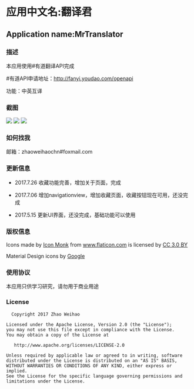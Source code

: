 
# 应用中文名:翻译君
## Application name:MrTranslator

### 描述

本应用使用#有道翻译API完成

#有道API申请地址：http://fanyi.youdao.com/openapi

功能：中英互译





### 截图
![](https://github.com/zhaoweihaoChina/MrTranslator/blob/master/screenshots/one.jpg)
![](https://github.com/zhaoweihaoChina/MrTranslator/blob/master/screenshots/two.jpg)
![](https://github.com/zhaoweihaoChina/MrTranslator/blob/master/screenshots/three.jpg)



### 如何找我


邮箱：zhaoweihaochn#foxmail.com


### 更新信息

- 2017.7.26 收藏功能完善，增加关于页面，完成


- 2017.7.06 增加navigationview，增加收藏页面，收藏按钮现在可用，还没完成


- 2017.5.15 更新UI界面，还没完成，基础功能可以使用

### 版权信息

<div>Icons made by <a href="https://www.flaticon.com/authors/icon-monk" title="Icon Monk">Icon Monk</a> from <a href="https://www.flaticon.com/" title="Flaticon">www.flaticon.com</a> is licensed by <a href="http://creativecommons.org/licenses/by/3.0/" title="Creative Commons BY 3.0" target="_blank">CC 3.0 BY</a></div>

Material Design icons by [Google](https://github.com/google/material-design-icons)



### 使用协议

本应用只供学习研究，请勿用于商业用途

### License


      Copyright 2017 Zhao Weihao

    Licensed under the Apache License, Version 2.0 (the "License");
    you may not use this file except in compliance with the License.
    You may obtain a copy of the License at
    
       http://www.apache.org/licenses/LICENSE-2.0
    
    Unless required by applicable law or agreed to in writing, software
    distributed under the License is distributed on an "AS IS" BASIS,
    WITHOUT WARRANTIES OR CONDITIONS OF ANY KIND, either express or implied.
    See the License for the specific language governing permissions and
    limitations under the License.

